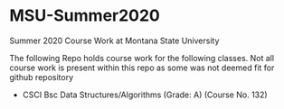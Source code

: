 # MSU-Summer2020

Summer 2020 Course Work at Montana State University

The following Repo holds course work for the following classes. Not all course work is present within this repo as some was not deemed fit for github repository

- CSCI  Bsc Data Structures/Algorithms	(Grade: A)	(Course No. 132)
